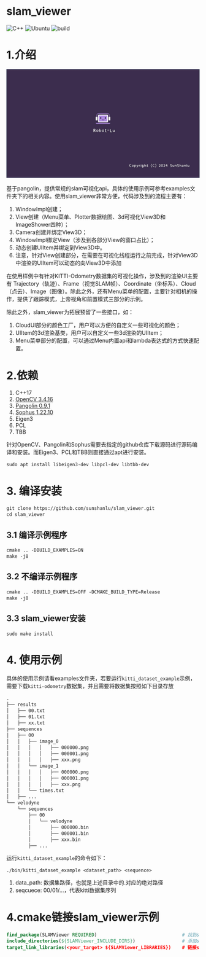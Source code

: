 # slam_viewer

![C++](https://img.shields.io/badge/c++-17std-blue)
![Ubuntu](https://img.shields.io/badge/platform-ubuntu20.04-orange)
![build](https://img.shields.io/badge/build-pass-green)

# 1.介绍

<div align="center">
	<a href="https://www.bilibili.com/video/BV1WN2EYLEJW/" title="bilibili:SLAM_VIEWER">
		<img src="https://raw.githubusercontent.com/sunshanlu/slam_viewer/refs/heads/devel/SLAM_Viewer.jpg" alt="SLAM_Viewer" width=600>
	</a>
</div>

基于pangolin，提供常规的slam可视化api，具体的使用示例可参考examples文件夹下的相关内容。使用slam_viewer非常方便，代码涉及到的流程主要有：

1. WindowImpl创建；
2. View创建（Menu菜单、Plotter数据绘图、3d可视化View3D和ImageShower四种）；
3. Camera创建并绑定View3D；
4. WindowImpl绑定View（涉及到各部分View的窗口占比）；
5. 动态创建UIItem并绑定到View3D中。
6. 注意，针对View创建部分，在需要在可视化线程运行之前完成，针对View3D中渲染的UIItem可以动态的向View3D中添加

在使用样例中有针对KITTI-Odometry数据集的可视化操作，涉及到的渲染UI主要有 Trajectory（轨迹）、Frame（视觉SLAM帧）、Coordinate（坐标系）、Cloud（点云）、Image（图像）。除此之外，还有Menu菜单的配置，主要针对相机的操作，提供了跟踪模式，上帝视角和前置模式三部分的示例。

除此之外，slam_viewer为拓展预留了一些接口，如：
1. CloudUI部分的颜色工厂，用户可以方便的自定义一些可视化的颜色；
2. UIItem的3d渲染基类，用户可以自定义一些3d渲染的UIItem；
3. Menu菜单部分的配置，可以通过Menu内置api和lambda表达式的方式快速配置。

# 2.依赖
1. C++17
2. [OpenCV 3.4.16](https://github.com/opencv/opencv/releases/tag/3.4.16)
3. [Pangolin 0.9.1](https://github.com/stevenlovegrove/Pangolin/releases/tag/v0.9.1)
4. [Sophus 1.22.10](https://github.com/strasdat/Sophus/releases/tag/1.22.10)
5. Eigen3
6. PCL
7. TBB

针对OpenCV、Pangolin和Sophus需要去指定的github仓库下载源码进行源码编译和安装。而Eigen3、PCL和TBB则直接通过apt进行安装。
```shell
sudo apt install libeigen3-dev libpcl-dev libtbb-dev
```

# 3. 编译安装

```shell
git clone https://github.com/sunshanlu/slam_viewer.git
cd slam_viewer
```

## 3.1 编译示例程序
```shell
cmake .. -DBUILD_EXAMPLES=ON
make -j8
```

## 3.2 不编译示例程序
```shell
cmake .. -DBUILD_EXAMPLES=OFF -DCMAKE_BUILD_TYPE=Release
make -j8
```

## 3.3 slam_viewer安装
```shell
sudo make install
```

# 4. 使用示例
具体的使用示例请看examples文件夹，若要运行`kitti_dataset_example`示例，需要下载`kitti-odometry`数据集，并且需要将数据集按照如下目录存放
```shell
.
├── results
│   ├── 00.txt
│   ├── 01.txt
│   ├── xx.txt
├── sequences
│   ├── 00
│   │   ├── image_0
│   │   │   │   ├── 000000.png
│   │   │   │   ├── 000001.png  
│   │   │   │   ├── xxx.png  
│   │   └── image_1
│   │   │   │   ├── 000000.png
│   │   │   │   ├── 000001.png  
│   │   │   │   ├── xxx.png  
│   │   └── times.txt
│   ├── ...
└── velodyne
    └── sequences
        ├── 00
        │   └── velodyne
        │       ├── 000000.bin
        │       ├── 000001.bin
        │       ├── xxx.bin
        ├── ...
```

运行`kitti_dataset_example`的命令如下：
```shell
./bin/kitti_dataset_example <dataset_path> <sequence>
```
1. data_path: 数据集路径，也就是上述目录中的.对应的绝对路径
2. seqcuece: 00/01/...，代表kitti数据集序列

# 4.cmake链接slam_viewer示例
```cmake
find_package(SLAMViewer REQUIRED)                               # 找到slam_viewer库
include_directories(${SLAMViewer_INCLUDE_DIRS})                 # 添加slam_viewer的头文件路径
target_link_libraries(<your_target> ${SLAMViewer_LIBRARIES})    # 链接slam_viewer库
```